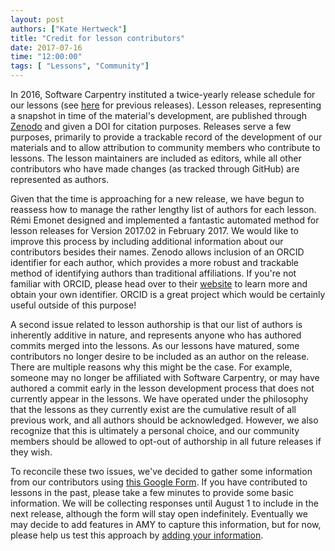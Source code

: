 ```yaml
---
layout: post
authors: ["Kate Hertweck"]
title: "Credit for lesson contributors"
date: 2017-07-16
time: "12:00:00"
tags: [ "Lessons", "Community"]
---
```


In 2016, Software Carpentry instituted a twice-yearly release schedule for our lessons 
(see [here](https://software-carpentry.org/lessons/previous/) for previous releases). 
Lesson releases, representing a snapshot in time of the material's development, are 
published through [Zenodo](https://zenodo.org) 
and given a DOI for citation purposes. Releases serve a few 
purposes, primarily to provide a trackable record of the development of our materials and 
to allow attribution to community members who contribute to lessons. The lesson 
maintainers are included as editors, while all other contributors who have made changes 
(as tracked through GitHub) are represented as authors. 

Given that the time is approaching for a new release, we have begun to reassess how to 
manage the rather lengthy list of authors for each lesson. Rémi Emonet designed and 
implemented a fantastic automated method for lesson releases for Version 2017.02 in 
February 2017. We would like to improve this process by including additional information 
about our contributors besides their names. Zenodo allows inclusion of an ORCID 
identifier for each author, which provides a more robust and trackable method of 
identifying authors than traditional affiliations. If you're not familiar with ORCID, 
please head over to their [website](https://orcid.org) to learn more and obtain your own 
identifier. ORCID is a great project which would be certainly useful outside of this 
purpose!

A second issue related to lesson authorship is that our list of authors is inherently 
additive in nature, and represents anyone who has authored commits merged into the 
lessons. As our lessons have matured, some contributors no longer desire to be included as 
an author on the release. There are multiple reasons why this might be the case. For 
example, someone may no longer be affiliated with Software Carpentry, or may have authored 
a commit early in the lesson development process that does not currently appear in the 
lessons. We have operated under the philosophy that the lessons as they currently exist 
are the cumulative result of all previous work, and all authors should be  acknowledged. 
However, we also recognize that this is ultimately a personal choice, and our community 
members should be allowed to opt-out of authorship in all future releases if they wish.

To reconcile these two issues, we've decided to gather some information from our 
contributors using [this Google Form](https://goo.gl/forms/xfx2DIDpkf5Z8DeH3). If you have 
contributed to lessons in the past, please take a few minutes to provide some basic 
information. We will be collecting responses until August 1 to include in the next 
release, although the form will stay open indefinitely. Eventually we may decide to add 
features in AMY to capture this information, but for now, 
please help us test this approach by [adding your 
information](https://goo.gl/forms/xfx2DIDpkf5Z8DeH3). 

